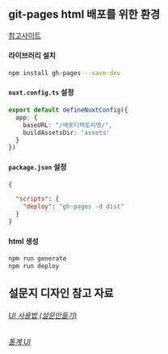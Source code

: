 ## git-pages html 배포를 위한 환경 
[참고사이트](https://github.com/lucpotage/nuxt-github-pages)

#### 라이브러리 설치
```bash
npm install gh-pages --save-dev
```
#### `nuxt.config.ts` 설정
```typescript 
export default defineNuxtConfig({
  app: {
    baseURL: "/배포디렉토리명/",
    buildAssetsDir: 'assets'
  }
})
```
#### `package.json` 설정
```json
{

  "scripts": {
    "deploy": "gh-pages -d dist"
  }
}
```

#### html 생성
```bash
npm run generate
npm run deploy
```


## 설문지 디자인 참고 자료
###### [UI 사용법 (설문만들기)](https://guide.feedback.io/b4393375-60c3-4176-a7d3-ed4615640638)
###### [통계 UI](https://openanalytics.opensurvey.co.kr/surveys/crosstab/128079?shareKey=CfLNGqvNek73)